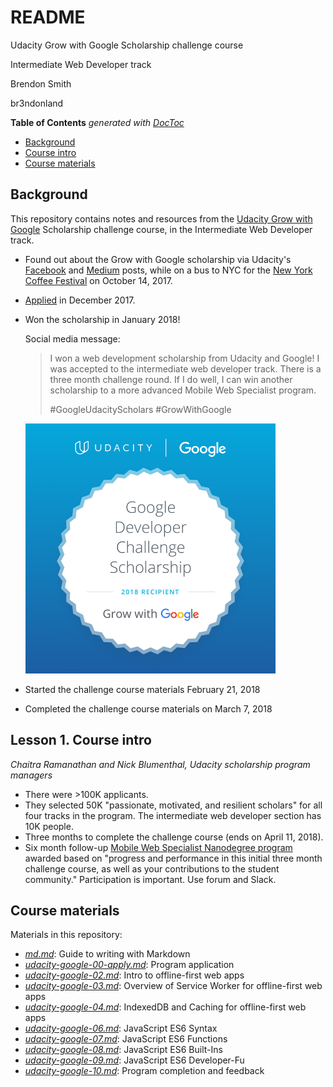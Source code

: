 # README

Udacity Grow with Google Scholarship challenge course

Intermediate Web Developer track

Brendon Smith

br3ndonland

<!-- START doctoc generated TOC please keep comment here to allow auto update -->
<!-- DON'T EDIT THIS SECTION, INSTEAD RE-RUN doctoc TO UPDATE -->
**Table of Contents**  *generated with [DocToc](https://github.com/thlorenz/doctoc)*

- [Background](#background)
- [Course intro](#course-intro)
- [Course materials](#course-materials)

<!-- END doctoc generated TOC please keep comment here to allow auto update -->


## Background

This repository contains notes and resources from the [Udacity Grow with Google](https://www.udacity.com/grow-with-google) Scholarship challenge course, in the Intermediate Web Developer track.

* Found out about the Grow with Google scholarship via Udacity's [Facebook](https://www.facebook.com/Udacity/posts/1250067568431912) and [Medium](https://medium.com/udacity/grow-with-google-50-000-new-scholarships-available-now-1aa0513430b6) posts, while on a bus to NYC for the [New York Coffee Festival](https://www.newyorkcoffeefestival.com/) on October 14, 2017.
* [Applied](https://github.com/br3ndonland/udacity-google/blob/master/udacity-google-00-apply.md) in December 2017.
* Won the scholarship in January 2018!
	
	Social media message:
	> I won a web development scholarship from Udacity and Google! I was accepted to the intermediate web developer track. There is a three month challenge round. If I do well, I can win another scholarship to a more advanced Mobile Web Specialist program.
	> 
	> #GoogleUdacityScholars #GrowWithGoogle

	<img src="img/udacity-google-scholarship.png" alt="Udacity Grow with Google scholarship award" width="400px">

* Started the challenge course materials February 21, 2018
* Completed the challenge course materials on March 7, 2018


## Lesson 1. Course intro

*Chaitra Ramanathan and Nick Blumenthal, Udacity scholarship program managers*

* There were >100K applicants.
* They selected 50K "passionate, motivated, and resilient scholars" for all four tracks in the program. The intermediate web developer section has 10K people.
* Three months to complete the challenge course (ends on April 11, 2018).
* Six month follow-up [Mobile Web Specialist Nanodegree program](https://www.udacity.com/course/mobile-web-specialist-nanodegree--nd024) awarded based on "progress and performance in this initial three month challenge course, as well as your contributions to the student community." Participation is important. Use forum and Slack.


## Course materials

Materials in this repository:

* *[md.md](md.md)*: Guide to writing with Markdown
* *[udacity-google-00-apply.md](udacity-google-00-apply.md)*: Program application
* *[udacity-google-02.md](udacity-google-02.md)*: Intro to offline-first web apps
* *[udacity-google-03.md](udacity-google-03.md)*: Overview of Service Worker for offline-first web apps
* *[udacity-google-04.md](udacity-google-04.md)*: IndexedDB and Caching for offline-first web apps
* *[udacity-google-06.md](udacity-google-06.md)*: JavaScript ES6 Syntax
* *[udacity-google-07.md](udacity-google-07.md)*: JavaScript ES6 Functions
* *[udacity-google-08.md](udacity-google-08.md)*: JavaScript ES6 Built-Ins
* *[udacity-google-09.md](udacity-google-09.md)*: JavaScript ES6 Developer-Fu
* *[udacity-google-10.md](udacity-google-10.md)*: Program completion and feedback